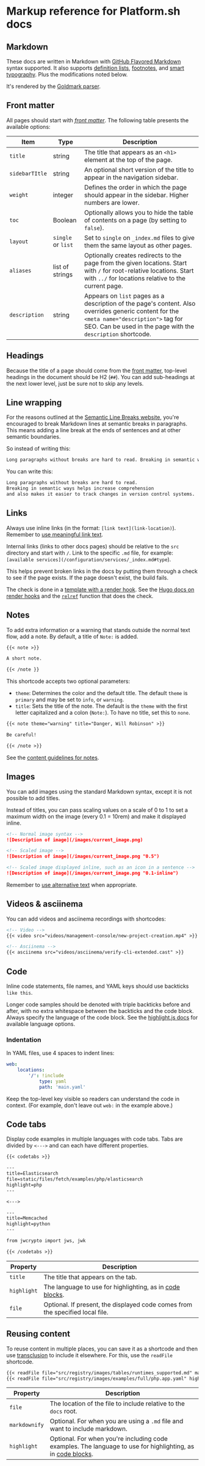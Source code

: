 # Markup reference for Platform.sh docs

## Markdown

These docs are written in Markdown with [GitHub Flavored Markdown](https://github.github.com/gfm/) syntax supported.
It also supports [definition lists](https://michelf.ca/projects/php-markdown/extra/#def-list),
[footnotes](https://michelf.ca/projects/php-markdown/extra/#footnotes),
and [smart typography](https://daringfireball.net/projects/smartypants/).
Plus the modifications noted below.

It's rendered by the [Goldmark parser](https://github.com/yuin/goldmark/).

## Front matter

All pages should start with [*front matter*](https://gohugo.io/content-management/front-matter/).
The following table presents the available options:

| Item           | Type               | Description |
|----------------|--------------------|-------------|
| `title`        | string             | The title that appears as an `<h1>` element at the top of the page. |
| `sidebarTItle` | string             | An optional short version of the title to appear in the navigation sidebar. |
| `weight`       | integer            | Defines the order in which the page should appear in the sidebar. Higher numbers are lower. |
| `toc`          | Boolean            | Optionally allows you to hide the table of contents on a page (by setting to `false`). |
| `layout`       | `single` or `list` | Set to `single` on `_index.md` files to give them the same layout as other pages. |
| `aliases`      | list of strings    | Optionally creates redirects to the page from the given locations. Start with `/` for root-relative locations. Start with `../` for locations relative to the current page. |
| `description`  | string             | Appears on `list` pages as a description of the page's content. Also overrides generic content for the `<meta name="description">` tag for SEO. Can be used in the page with the `description` shortcode. |

## Headings

Because the title of a page should come from the [front matter](#front-matter),
top-level headings in the document should be H2 (`##`).
You can add sub-headings at the next lower level,
just be sure not to skip any levels.

## Line wrapping

For the reasons outlined at the [Semantic Line Breaks website](https://sembr.org/),
you're encouraged to break Markdown lines at semantic breaks in paragraphs.
This means adding a line break at the ends of sentences and at other semantic boundaries.

So instead of writing this:

```markdown
Long paragraphs without breaks are hard to read. Breaking in semantic ways helps increase comprehension and also makes it easier to track changes in version control systems.
```

You can write this:

```markdown
Long paragraphs without breaks are hard to read.
Breaking in semantic ways helps increase comprehension
and also makes it easier to track changes in version control systems.
```

## Links

Always use inline links (in the format: `[link text](link-location)`).
Remember to [use meaningful link text](./content-style.md#use-meaningful-link-text).

Internal links (links to other docs pages) should be relative to the `src` directory and start with `/`.
Link to the specific `.md` file, for example: `[available services](/configuration/services/_index.md#type`).

This helps prevent broken links in the docs by putting them through a check to see if the page exists.
If the page doesn't exist, the build fails.

The check is done in a [template with a render hook](../docs/themes/avocadocs/layouts/_default/_markup/render-link.html).
See the [Hugo docs on render hooks](https://gohugo.io/getting-started/configuration-markup#markdown-render-hooks)
and the [`relref`](https://gohugo.io/functions/relref/) function that does the check.

## Notes

To add extra information or a warning that stands outside the normal text flow, add a note.
By default, a title of `Note:` is added.

```markdown
{{< note >}}

A short note.

{{< /note }}
```

This shortcode accepts two optional parameters:

- `theme`: Determines the color and the default title.
  The default `theme` is `primary` and may be set to `info`, or `warning`.
- `title`: Sets the title of the note.
  The default is the `theme` with the first letter capitalized and a colon (`Note:`).
  To have no title, set this to `none`.

```markdown
{{< note theme="warning" title="Danger, Will Robinson" >}}

Be careful!

{{< /note >}}
```

See the [content guidelines for notes](./content-style.md#use-notes-appropriately).

## Images

You can add images using the standard Markdown syntax,
except it is not possible to add titles.

Instead of titles, you can pass scaling values on a scale of 0 to 1 to set a maximum width on the image (every 0.1 = 10rem)
and make it displayed inline.

```markdown
<!-- Normal image syntax -->
![Description of image](/images/current_image.png)

<!-- Scaled image -->
![Description of image](/images/current_image.png "0.5")

<!-- Scaled image displayed inline, such as an icon in a sentence -->
![Description of image](/images/current_image.png "0.1-inline")
```

Remember to [use alternative text](./content-style.md#use-alt-text) when appropriate.

## Videos & asciinema

You can add videos and asciinema recordings with shortcodes:

```markdown
<!-- Video -->
{{< video src="videos/management-console/new-project-creation.mp4" >}}

<!-- Asciinema -->
{{< asciinema src="videos/asciinema/verify-cli-extended.cast" >}}
```

## Code

Inline code statements, file names, and YAML keys should use backticks ``like this``.

Longer code samples should be denoted with triple backticks before and after,
with no extra whitespace between the backticks and the code block.
Always specify the language of the code block.
See the [highlight.js docs](https://highlightjs.org/static/demo/) for available language options.

### Indentation

In YAML files, use 4 spaces to indent lines:

```yaml
web:
    locations:
        '/': !include
            type: yaml
            path: 'main.yaml'
```

Keep the top-level key visible so readers can understand the code in context.
(For example, don't leave out `web:` in the example above.)

## Code tabs

Display code examples in multiple languages with code tabs.
Tabs are divided by `<--->` and can each have different properties.

```markdown
{{< codetabs >}}

---
title=Elasticsearch
file=static/files/fetch/examples/php/elasticsearch
highlight=php
---

<--->

---
title=Memcached
highlight=python
---

from jwcrypto import jws, jwk

{{< /codetabs >}}
```

Property    | Description
------------|-----------
`title`     | The title that appears on the tab.
`highlight` | The language to use for highlighting, as in [code blocks](#code).
`file`      | Optional. If present, the displayed code comes from the specified local file.

## Reusing content

To reuse content in multiple places, you can save it as a shortcode
and then use [transclusion](https://en.wikipedia.org/wiki/Transclusion) to include it elsewhere.
For this, use the `readFile` shortcode.

```markdown
{{< readFile file="src/registry/images/tables/runtimes_supported.md" markdownify="true">}}
{{< readFile file="src/registry/images/examples/full/php.app.yaml" highlight="yaml" >}}
```

Property      | Description
--------------|-----------
`file`        | The location of the file to include relative to the `docs` root.
`markdownify` | Optional. For when you are using a `.md` file and want to include markdown.
`highlight`   | Optional. For when you're including code examples. The language to use for highlighting, as in [code blocks](#code).
